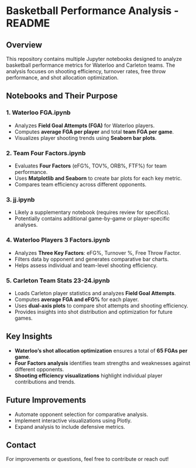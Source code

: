 # Basketball Performance Analysis - README

## Overview
This repository contains multiple Jupyter notebooks designed to analyze basketball performance metrics for Waterloo and Carleton teams. The analysis focuses on shooting efficiency, turnover rates, free throw performance, and shot allocation optimization.

## Notebooks and Their Purpose
### 1. Waterloo FGA.ipynb
- Analyzes **Field Goal Attempts (FGA)** for Waterloo players.
- Computes **average FGA per player** and total **team FGA per game**.
- Visualizes player shooting trends using **Seaborn bar plots**.

### 2. Team Four Factors.ipynb
- Evaluates **Four Factors** (eFG%, TOV%, ORB%, FTF%) for team performance.
- Uses **Matplotlib and Seaborn** to create bar plots for each key metric.
- Compares team efficiency across different opponents.

### 3. jj.ipynb
- Likely a supplementary notebook (requires review for specifics).
- Potentially contains additional game-by-game or player-specific analyses.

### 4. Waterloo Players 3 Factors.ipynb
- Analyzes **Three Key Factors**: eFG%, Turnover %, Free Throw Factor.
- Filters data by opponent and generates comparative bar charts.
- Helps assess individual and team-level shooting efficiency.

### 5. Carleton Team Stats 23-24.ipynb
- Loads Carleton player statistics and analyzes **Field Goal Attempts**.
- Computes **average FGA and eFG%** for each player.
- Uses **dual-axis plots** to compare shot attempts and shooting efficiency.
- Provides insights into shot distribution and optimization for future games.


## Key Insights
- **Waterloo’s shot allocation optimization** ensures a total of **65 FGAs per game**.
- **Four Factors analysis** identifies team strengths and weaknesses against different opponents.
- **Shooting efficiency visualizations** highlight individual player contributions and trends.

## Future Improvements
- Automate opponent selection for comparative analysis.
- Implement interactive visualizations using Plotly.
- Expand analysis to include defensive metrics.

## Contact
For improvements or questions, feel free to contribute or reach out!
